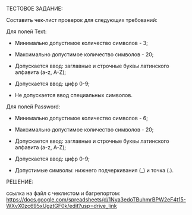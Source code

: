 ТЕСТОВОЕ ЗАДАНИЕ:

Составить чек-лист проверок для следующих требований:

Для полей Text:

- Минимально допустимое количество символов - 3;

- Максимально допустимое количество символов - 20;

- Допускается ввод: заглавные и строчные буквы латинского алфавита (a-z, A-Z);

- Допускается ввод: цифр 0-9;

- Не допускается ввод специальных символов.

Для полей Password:

- Минимально допустимое количество символов - 6;

- Максимально допустимое количество символов - 20;

- Допускается ввод: заглавные и строчные буквы латинского алфавита (a-z, A-Z);

- Допускается ввод: цифр 0-9;

- Допустимые символы: нижнего подчеркивания (_) и точка (.).

РЕШЕНИЕ:

ссылка на файл с чеклистом и багрепортом: https://docs.google.com/spreadsheets/d/1Nya3edoTBuhmrBPW2eF4t15-WXvX0zc695xUgztGF0k/edit?usp=drive_link
